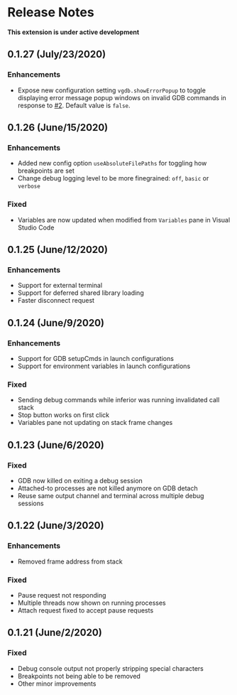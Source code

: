 # Release Notes
**This extension is under active development**

## 0.1.27 (July/23/2020)

### Enhancements
- Expose new configuration setting `vgdb.showErrorPopup` to toggle displaying error message popup windows on invalid GDB commands in response to [#2](https://github.com/penagos/vgdb/issues/2). Default value is `false`.

## 0.1.26 (June/15/2020)

### Enhancements
- Added new config option `useAbsoluteFilePaths` for toggling how breakpoints are set
- Change debug logging level to be more finegrained: `off`, `basic` or `verbose`

### Fixed
- Variables are now updated when modified from `Variables` pane in Visual Studio Code

## 0.1.25 (June/12/2020)

### Enhancements
- Support for external terminal
- Support for deferred shared library loading
- Faster disconnect request

## 0.1.24 (June/9/2020)

### Enhancements
- Support for GDB setupCmds in launch configurations
- Support for environment variables in launch configurations

### Fixed
- Sending debug commands while inferior was running invalidated call stack
- Stop button works on first click
- Variables pane not updating on stack frame changes

## 0.1.23 (June/6/2020)

### Fixed
- GDB now killed on exiting a debug session
- Attached-to processes are not killed anymore on GDB detach
- Reuse same output channel and terminal across multiple debug sessions

## 0.1.22 (June/3/2020)

### Enhancements
- Removed frame address from stack

### Fixed
- Pause request not responding
- Multiple threads now shown on running processes
- Attach request fixed to accept pause requests

## 0.1.21 (June/2/2020)

### Fixed
- Debug console output not properly stripping special characters
- Breakpoints not being able to be removed
- Other minor improvements